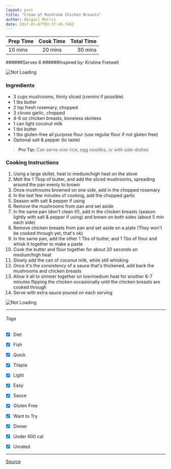 ```yaml
---
layout: post
title: "Cream of Mushroom Chicken Breasts"
author: Abigail Morris
date: 2017-01-07T03:37:49.748Z
---
```


| Prep Time  | Cook Time    | Total Time  |
| ---------- |:------------:| -----------:|
| 10 mins    | 20 mins      | 30 mins     |


######Serves 6
######Inspired by: Kristine Fretwell

![Not Loading](http://i.imgur.com/Ih2f9oK.png)

### Ingredients

* 3 cups mushrooms, thinly sliced (cremini if possible)
* 1 tbs butter
* 2 tsp fresh rosemary, chopped
* 3 cloves garlic, chopped
* 4-6 oz chicken breasts, boneless skinless
* 1 can light coconut milk
* 1 tbs butter
* 1 tbs gluten-free all purpose flour (use regular flour if not gluten free)
* Optional salt & pepper (to taste)

> **Pro Tip:** Can serve over rice, egg noodles, or with side-dishes

### Cooking Instructions

1. Using a large skillet, heat to medium/high heat on the stove
2. Melt the 1 Tbsp of butter, and add the sliced mushrooms, spreading around the pan evenly to brown
3. Once mushrooms browned on one side, add in the chopped rosemary
4. In the last few minutes of cooking, add the chopped garlic
5. Season with salt & pepper if using
6. Remove the mushrooms from pan and set aside
7. In the same pan (don't clean it!), add in the chicken breasts (season lightly with salt & pepper if using) and brown on both sides (about 5 min each side)
8. Remove chicken breasts from pan and set aside on a plate (They won't be cooked through yet, that's ok)
9. In the same pan, add the other 1 Tbs of butter, and 1 Tbs of flour and whisk it together to make a paste
10. Cook the butter and flour together for about 20 seconds on medium/high heat
11. Slowly add the can of coconut milk, while still whisking
12. Once it's the consistency of a sauce that's thickened, add back the mushrooms and chicken breasts
13. Allow it all to simmer together on low/medium heat for another 6-7 minutes flipping the chicken occasionally until the chicken breasts are cooked through
14. Serve with extra sauce poured on each serving

![Not Loading](http://i.imgur.com/E6Kolh4.png)

---

###### Tags
- [x] Diet
- [x] Fish
- [x] Quick
- [x] Tilapia
- [x] Light
- [x] Easy
- [x] Sauce
- [x] Gluten Free
- [x] Want to Try
- [x] Dinner
- [x] Under 600 cal
- [x] Unrated


---

[Source](http://www.busybuthealthy.com/cream-mushroom-chicken-breasts/)

